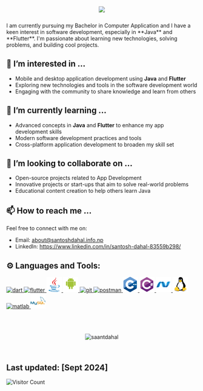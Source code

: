 <h1 align="center">
    <img src="https://readme-typing-svg.herokuapp.com/?font=Righteous&size=35&center=true&vCenter=true&width=500&height=70&duration=4000&lines=Hi+There!+👋;+I'm+Santosh!;" />
</h1>
I am currently pursuing my Bachelor in Computer Application and I have a keen interest in software development, especially in **Java** and **Flutter**. I'm passionate about learning new technologies, solving problems, and building cool projects.

## 👀 I’m interested in ...

- Mobile and desktop application development using **Java** and **Flutter**
- Exploring new technologies and tools in the software development world
- Engaging with the community to share knowledge and learn from others

## 🌱 I’m currently learning ...

- Advanced concepts in **Java** and **Flutter** to enhance my app development skills
- Modern software development practices and tools
- Cross-platform application development to broaden my skill set

## 💞️ I’m looking to collaborate on ...

- Open-source projects related to App Development
- Innovative projects or start-ups that aim to solve real-world problems
- Educational content creation to help others learn Java

## 📫 How to reach me ...

Feel free to connect with me on:

- Email: about@santoshdahal.info.np
- LinkedIn: https://www.linkedin.com/in/santosh-dahal-83559b298/

## ⚙️ Languages and Tools:
<p>
  <a href="https://dart.dev" target="_blank" rel="noreferrer">
    <img src="https://www.vectorlogo.zone/logos/dartlang/dartlang-icon.svg" alt="dart" width="40" height="40"/>
  </a>
  <a href="https://flutter.dev" target="_blank" rel="noreferrer">
    <img src="https://www.vectorlogo.zone/logos/flutterio/flutterio-icon.svg" alt="flutter" width="40" height="40"/>
  </a>
  <a href="https://www.java.com" target="_blank" rel="noreferrer">
    <img src="https://raw.githubusercontent.com/devicons/devicon/master/icons/java/java-original.svg" alt="java" width="40" height="40"/>
  </a>
  <a href="https://developer.android.com" target="_blank" rel="noreferrer">
    <img src="https://raw.githubusercontent.com/devicons/devicon/master/icons/android/android-original-wordmark.svg" alt="android" width="40" height="40"/>
  </a>
  <a href="https://git-scm.com/" target="_blank" rel="noreferrer">
    <img src="https://www.vectorlogo.zone/logos/git-scm/git-scm-icon.svg" alt="git" width="40" height="40"/>
  </a>
  <a href="https://www.postman.com/" target="_blank" rel="noreferrer">
    <img src="https://www.vectorlogo.zone/logos/getpostman/getpostman-icon.svg" alt="postman" width="40" height="40"/>
  </a>
  <a href="https://www.w3schools.com/cpp/" target="_blank" rel="noreferrer">
    <img src="https://raw.githubusercontent.com/devicons/devicon/master/icons/cplusplus/cplusplus-original.svg" alt="cplusplus" width="40" height="40"/>
  </a>
  <a href="https://www.w3schools.com/cs/" target="_blank" rel="noreferrer">
    <img src="https://raw.githubusercontent.com/devicons/devicon/master/icons/csharp/csharp-original.svg" alt="csharp" width="40" height="40"/>
  </a>
  <a href="https://dotnet.microsoft.com/" target="_blank" rel="noreferrer">
    <img src="https://raw.githubusercontent.com/devicons/devicon/master/icons/dot-net/dot-net-original.svg" alt="dotnet" width="40" height="40"/>
  </a>
  <a href="https://www.linux.org/" target="_blank" rel="noreferrer">
    <img src="https://raw.githubusercontent.com/devicons/devicon/master/icons/linux/linux-original.svg" alt="linux" width="40" height="40"/>
  </a>
  <a href="https://www.mathworks.com/" target="_blank" rel="noreferrer">
    <img src="https://upload.wikimedia.org/wikipedia/commons/2/21/Matlab_Logo.png" alt="matlab" width="40" height="40"/>
  </a>
  <a href="https://www.mysql.com/" target="_blank" rel="noreferrer">
    <img src="https://raw.githubusercontent.com/devicons/devicon/master/icons/mysql/mysql-original-wordmark.svg" alt="mysql" width="40" height="40"/>
  </a>
</p>
<div align=center>

<br>
  <br/>
<p><img align="center" src="https://github-readme-stats.vercel.app/api/top-langs?username=saantdahal&show_icons=true&locale=en&layout=compact&theme=radical" alt="saantdahal" /></p>
<br>
</div>

## Last updated: [Sept 2024]
![Visitor Count](https://komarev.com/ghpvc/?username=saantdahal&style=flat-square)
